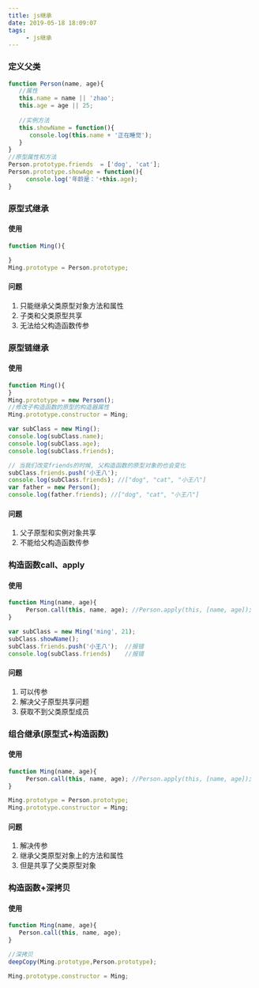 ```yaml
---
title: js继承
date: 2019-05-18 18:09:07
tags:
     - js继承
---
```


### 定义父类
```js
function Person(name, age){
   //属性 
   this.name = name || 'zhao';
   this.age = age || 25;
   
   //实例方法
   this.showName = function(){
      console.log(this.name + '正在睡觉');
   }
}
//原型属性和方法
Person.prototype.friends  = ['dog', 'cat'];
Person.prototype.showAge = function(){
     console.log('年龄是：'+this.age);
}
```
### 原型式继承
#### 使用
```js
function Ming(){

}
Ming.prototype = Person.prototype;

```
#### 问题
1. 只能继承父类原型对象方法和属性
2. 子类和父类原型共享
3. 无法给父构造函数传参



### 原型链继承
#### 使用
```js
function Ming(){
}
Ming.prototype = new Person();
//修改子构造函数的原型的构造器属性
Ming.prototype.constructor = Ming;

var subClass = new Ming();
console.log(subClass.name);
console.log(subClass.age);
console.log(subClass.friends);

// 当我们改变friends的时候, 父构造函数的原型对象的也会变化
subClass.friends.push('小王八');
console.log(subClass.friends); //["dog", "cat", "小王八"]
var father = new Person();
console.log(father.friends); //["dog", "cat", "小王八"]

```
#### 问题
1. 父子原型和实例对象共享
2. 不能给父构造函数传参


### 构造函数call、apply
#### 使用
```js
function Ming(name, age){
     Person.call(this, name, age); //Person.apply(this, [name, age]);
}

var subClass = new Ming('ming', 21);
subClass.showName();
subClass.friends.push('小王八');  //报错
console.log(subClass.friends)    //报错
```

#### 问题
1. 可以传参
2. 解决父子原型共享问题
3. 获取不到父类原型成员


### 组合继承(原型式+构造函数)
#### 使用
```js
function Ming(name, age){
     Person.call(this, name, age); //Person.apply(this, [name, age]);
}

Ming.prototype = Person.prototype;
Ming.prototype.constructor = Ming;
```

#### 问题
1. 解决传参
2. 继承父类原型对象上的方法和属性
3. 但是共享了父类原型对象


### 构造函数+深拷贝
#### 使用
```js
function Ming(name, age){
   Person.call(this, name, age);
}

//深拷贝
deepCopy(Ming.prototype,Person.prototype);

Ming.prototype.constructor = Ming;

```